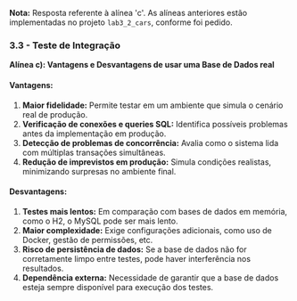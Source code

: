 **Nota:** Resposta referente à alínea 'c'. As alíneas anteriores estão implementadas no projeto `lab3_2_cars`, conforme foi pedido.

### 3.3 - Teste de Integração  
**Alínea c): Vantagens e Desvantagens de usar uma Base de Dados real**

#### Vantagens:

1. **Maior fidelidade:** Permite testar em um ambiente que simula o cenário real de produção.  
2. **Verificação de conexões e queries SQL:** Identifica possíveis problemas antes da implementação em produção.  
3. **Detecção de problemas de concorrência:** Avalia como o sistema lida com múltiplas transações simultâneas.  
4. **Redução de imprevistos em produção:** Simula condições realistas, minimizando surpresas no ambiente final.  

#### Desvantagens:

1. **Testes mais lentos:** Em comparação com bases de dados em memória, como o H2, o MySQL pode ser mais lento.  
2. **Maior complexidade:** Exige configurações adicionais, como uso de Docker, gestão de permissões, etc.  
3. **Risco de persistência de dados:** Se a base de dados não for corretamente limpo entre testes, pode haver interferência nos resultados.  
4. **Dependência externa:** Necessidade de garantir que a base de dados esteja sempre disponível para execução dos testes.
  
